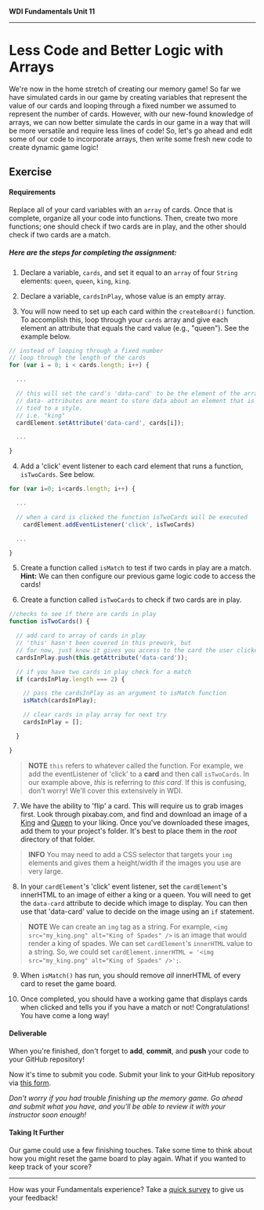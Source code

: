 **WDI Fundamentals Unit 11**

---

# Less Code and Better Logic with Arrays

We're now in the home stretch of creating our memory game! So far we have simulated cards in our game by creating variables that represent the value of our cards and looping through a fixed number we assumed to represent the number of cards. However, with our new-found knowledge of arrays, we can now better simulate the cards in our game in a way that will be more versatile and require less lines of code! So, let's go ahead and edit some of our code to incorporate arrays, then write some fresh new code to create dynamic game logic!

## Exercise

#### Requirements

Replace all of your card variables with an `array` of cards. Once that is complete, organize all your code into functions. Then, create two more functions; one should check if two cards are in play, and the other should check if two cards are a match.

##### Here are the steps for completing the assignment:

1) Declare a variable, `cards`, and set it equal to an `array` of four `String` elements: `queen`, `queen`, `king`, `king`.


2) Declare a variable, `cardsInPlay`, whose value is an empty array.


3) You will now need to set up each card within the `createBoard()` function. To accomplish this, loop through your `cards` array and give each element an attribute that equals the card value (e.g., "queen"). See the example below.

```js
// instead of looping through a fixed number
// loop through the length of the cards
for (var i = 0; i < cards.length; i++) {

  ...

  // this will set the card's 'data-card' to be the element of the array
  // data- attributes are meant to store data about an element that is not
  // tied to a style.
  // i.e. "king"
  cardElement.setAttribute('data-card', cards[i]);

  ...

}
```

4) Add a 'click' event listener to each card element that runs a function, `isTwoCards`. See below.

```js
for (var i=0; i<cards.length; i++) {

  ...

  // when a card is clicked the function isTwoCards will be executed
    cardElement.addEventListener('click', isTwoCards)

  ...

}

```

5) Create a function called `isMatch` to test if two cards in play are a match. **Hint:** We can then configure our previous game logic code to access the cards!


6) Create a function called `isTwoCards` to check if two cards are in play.

```js
//checks to see if there are cards in play
function isTwoCards() {

  // add card to array of cards in play
  // 'this' hasn't been covered in this prework, but
  // for now, just know it gives you access to the card the user clicked on
  cardsInPlay.push(this.getAttribute('data-card'));

  // if you have two cards in play check for a match
  if (cardsInPlay.length === 2) {

    // pass the cardsInPlay as an argument to isMatch function
    isMatch(cardsInPlay);

    // clear cards in play array for next try
    cardsInPlay = [];

  }

}
```

>  **NOTE** `this` refers to whatever called the function. For example, we add the eventListener of 'click' to a **card** and then call `isTwoCards`. In our example above, _this_ is referring to _this card_. If this is confusing, don't worry! We'll cover this extensively in WDI.

7) We have the ability to 'flip' a card. This will require us to grab images first. Look through pixabay.com, and find and download an image of a [King](https://pixabay.com/en/photos/?image_type=&cat=&min_width=&min_height=&q=playing+cards+king+&order=popular) and [Queen](https://pixabay.com/en/photos/?image_type=&cat=&min_width=&min_height=&q=playing+cards+queen+&order=popular) to your liking. Once you've downloaded these images, add them to your project's folder. It's best to place them in the _root_ directory of that folder.

> **INFO** You may need to add a CSS selector that targets your `img` elements and gives them a height/width if the images you use are very large.

8) In your `cardElement`'s 'click' event listener, set the `cardElement`'s innerHTML to an image of either a king or a queen. You will need to get the `data-card` attribute to decide which image to display. You can then use that 'data-card' value to decide on the image using an `if` statement.

>  **NOTE** We can create an `img` tag as a string. For example, `<img src="my_king.png" alt="King of Spades" />` is an image that would render a king of spades. We can set `cardElement`'s `innerHTML` value to a string. So, we could set `cardElement.innerHTML = '<img src="my_king.png" alt="King of Spades" />';`.

9) When `isMatch()` has run, you should remove _all_ innerHTML of every card to reset the game board.

10) Once completed, you should have a working game that displays cards when clicked and tells you if you have a match or not! Congratulations! You have come a long way!

#### Deliverable

When you're finished, don't forget to **add**, **commit**, and **push** your code to your GitHub repository!

Now it's time to submit you code. Submit your link to your GitHub repository via [this form](https://ga-immersives.typeform.com/to/UHC5Yp).

*Don't worry if you had trouble finishing up the memory game. Go ahead and submit what you have, and you'll be able to review it with your instructor soon enough!*

#### Taking It Further

Our game could use a few finishing touches. Take some time to think about how you might reset the game board to play again. What if you wanted to keep track of your score?

---
How was your Fundamentals experience? Take a [quick survey](feedback.md) to give us your feedback!
